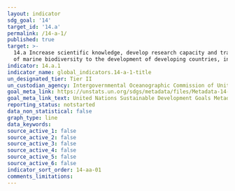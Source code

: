 ```yaml
---
layout: indicator
sdg_goal: '14'
target_id: '14.a'
permalink: /14-a-1/
published: true
target: >-
  14.a Increase scientific knowledge, develop research capacity and transfer marine technology, taking into account the Intergovernmental Oceanographic Commission Criteria and Guidelines on the Transfer of Marine Technology, in order to improve ocean health and to enhance the contribution
  of marine biodiversity to the development of developing countries, in particular small island developing States and least developed countries
indicator: 14.a.1
indicator_name: global_indicators.14-a-1-title
un_designated_tier: Tier II
un_custodian_agency: Intergovernmental Oceanographic Commission of United Nations Educational, Scientific and Cultural Organization
goal_meta_link: https://unstats.un.org/sdgs/metadata/files/Metadata-14-0a-01.pdf
goal_meta_link_text: United Nations Sustainable Development Goals Metadata (PDF 4.0 MB)
reporting_status: notstarted
data_non_statistical: false
graph_type: line
data_keywords:  
source_active_1: false
source_active_2: false
source_active_3: false
source_active_4: false
source_active_5: false
source_active_6: false
indicator_sort_order: 14-aa-01
comments_limitations: 
---
```

